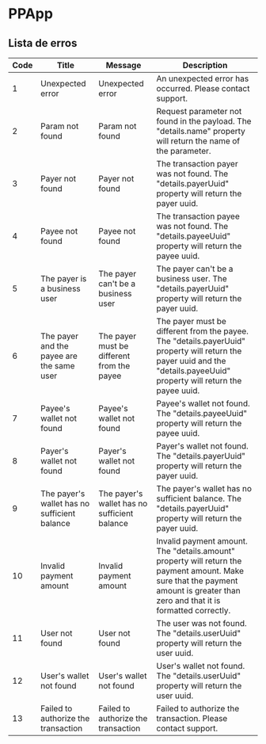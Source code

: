 # PPApp

## Lista de erros

| Code | Title                                        | Message                                      | Description                                                                                                                                                                      |
|------|----------------------------------------------|----------------------------------------------|----------------------------------------------------------------------------------------------------------------------------------------------------------------------------------|
| 1    | Unexpected error                             | Unexpected error                             | An unexpected error has occurred. Please contact support.                                                                                                                        |
| 2    | Param not found                              | Param not found                              | Request parameter not found in the payload. The "details.name" property will return the name of the parameter.                                                                   |
| 3    | Payer not found                              | Payer not found                              | The transaction payer was not found. The "details.payerUuid" property will return the payer uuid.                                                                                |
| 4    | Payee not found                              | Payee not found                              | The transaction payee was not found. The "details.payeeUuid" property will return the payee uuid.                                                                                |
| 5    | The payer is a business user                 | The payer can't be a business user           | The payer can't be a business user. The "details.payerUuid" property will return the payer uuid.                                                                                 |
| 6    | The payer and the payee are the same user    | The payer must be different from the payee   | The payer must be different from the payee. The "details.payerUuid" property will return the payer uuid and the "details.payeeUuid" property will return the payee uuid.         |
| 7    | Payee's wallet not found                     | Payee's wallet not found                     | Payee's wallet not found. The "details.payeeUuid" property will return the payee uuid.                                                                                           |
| 8    | Payer's wallet not found                     | Payer's wallet not found                     | Payer's wallet not found. The "details.payerUuid" property will return the payer uuid.                                                                                           |
| 9    | The payer's wallet has no sufficient balance | The payer's wallet has no sufficient balance | The payer's wallet has no sufficient balance. The "details.payerUuid" property will return the payer uuid.                                                                       |
| 10   | Invalid payment amount                       | Invalid payment amount                       | Invalid payment amount. The "details.amount" property will return the payment amount. Make sure that the payment amount is greater than zero and that it is formatted correctly. |
| 11   | User not found                               | User not found                               | The user was not found. The "details.userUuid" property will return the user uuid.                                                                                               |
| 12   | User's wallet not found                      | User's wallet not found                      | User's wallet not found. The "details.userUuid" property will return the user uuid.                                                                                              |
| 13   | Failed to authorize the transaction          | Failed to authorize the transaction          | Failed to authorize the transaction. Please contact support.                                                                                                                     |
